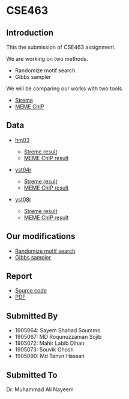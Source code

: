 # CSE463

## Introduction

This the submission of CSE463 assignment.

We are working on two methods.

- Randomize motif search
- Gibbs sampler

We will be comparing our works with two tools.

- [Streme](https://meme-suite.org/meme/tools/streme)
- [MEME ChIP](https://meme-suite.org/meme/tools/meme-chip)

## Data

- [hm03](/Data/hm03.fasta)

    - [Streme result](https://meme-suite.org/meme/info/status?service=STREME&id=appSTREME_5.5.517103595893261993128813)
    - [MEME ChIP result](https://meme-suite.org/meme/info/status?service=MEMECHIP&id=appMEMECHIP_5.5.51710359685849-769337209) 

- [yst04r](/Data/yst04r.fasta)

    - [Streme result](https://meme-suite.org/meme/info/status?service=STREME&id=appSTREME_5.5.51710359425423-1578000902) 
    - [MEME ChIP result](https://meme-suite.org/meme/info/status?service=MEMECHIP&id=appMEMECHIP_5.5.517103598703771509619947) 

- [yst08r](/Data/yst08r.fasta)

    - [Streme result](https://meme-suite.org/meme/info/status?service=STREME&id=appSTREME_5.5.517103592150211679910079)
    - [MEME ChIP result](https://meme-suite.org/meme/info/status?service=MEMECHIP&id=appMEMECHIP_5.5.51710359768688445339695) 

## Our modifications

- [Randomize motif search](/Codes/random.py)
- [Gibbs sampler](/Codes/gibbs.py)

## Report

 - [Source code](https://www.overleaf.com/read/pgckdbwccrss#a7a78c)
 - [PDF]()

## Submitted By

- 1905064: Sayem Shahad Soummo
- 1905067: MD Roqunuzzaman Sojib
- 1905072: Mahir Labib Dihan
- 1905073: Souvik Ghosh
- 1905090: Md Tanvir Hassan 

## Submitted To

Dr. Muhammad Ali Nayeem